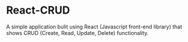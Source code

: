 # React-CRUD
A simple application bulit using React (Javascript front-end library) that shows CRUD (Create, Read, Update, Delete) functionality.
